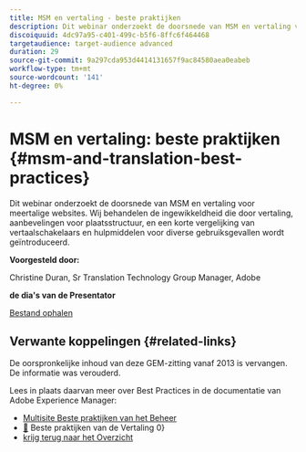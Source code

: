 ```yaml
---
title: MSM en vertaling - beste praktijken
description: Dit webinar onderzoekt de doorsnede van MSM en vertaling voor meertalige websites. Wij behandelen de ingewikkeldheid die door vertaling, aanbevelingen voor plaatsstructuur, en een korte vergelijking van vertaalschakelaars en hulpmiddelen voor diverse gebruiksgevallen wordt geïntroduceerd.
discoiquuid: 4dc97a95-c401-499c-b5f6-8ffc6f464468
targetaudience: target-audience advanced
duration: 29
source-git-commit: 9a297cda953d4414131657f9ac84580aea0eabeb
workflow-type: tm+mt
source-wordcount: '141'
ht-degree: 0%

---
```


# MSM en vertaling: beste praktijken {#msm-and-translation-best-practices}

Dit webinar onderzoekt de doorsnede van MSM en vertaling voor meertalige websites. Wij behandelen de ingewikkeldheid die door vertaling, aanbevelingen voor plaatsstructuur, en een korte vergelijking van vertaalschakelaars en hulpmiddelen voor diverse gebruiksgevallen wordt geïntroduceerd.

**Voorgesteld door:**

Christine Duran, Sr Translation Technology Group Manager, Adobe

**de dia&#39;s van de Presentator**

[Bestand ophalen](assets/20130731-adobe-msm-and-translation-best-practices.pdf)

## Verwante koppelingen {#related-links}

De oorspronkelijke inhoud van deze GEM-zitting vanaf 2013 is vervangen. De informatie was verouderd.

Lees in plaats daarvan meer over Best Practices in de documentatie van Adobe Experience Manager:

* [ Multisite Beste praktijken van het Beheer ](https://docs.adobe.com/docs/en/aem/6-1/administer/sites/msm/msm-bp.html)
* [&#128279;](https://docs.adobe.com/docs/en/aem/6-1/administer/sites/translation/tc-bp.html) Beste praktijken van de Vertaling 0&rbrace;
* [ krijg terug naar het Overzicht ](https://helpx.adobe.com/experience-manager/kt/eseminars/gems/aem-index.html)
